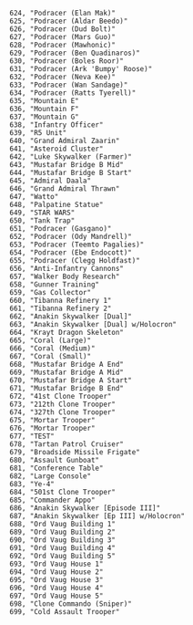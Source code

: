 ﻿```text
624, "Podracer (Elan Mak)"
625, "Podracer (Aldar Beedo)"
626, "Podracer (Dud Bolt)"
627, "Podracer (Mars Guo)"
628, "Podracer (Mawhonic)"
629, "Podracer (Ben Quadinaros)"
630, "Podracer (Boles Roor)"
631, "Podracer (Ark 'Bumpy' Roose)"
632, "Podracer (Neva Kee)"
633, "Podracer (Wan Sandage)"
634, "Podracer (Ratts Tyerell)"
635, "Mountain E"
636, "Mountain F"
637, "Mountain G"
638, "Infantry Officer"
639, "R5 Unit"
640, "Grand Admiral Zaarin"
641, "Asteroid Cluster"
642, "Luke Skywalker (Farmer)"
643, "Mustafar Bridge B Mid"
644, "Mustafar Bridge B Start"
645, "Admiral Daala"
646, "Grand Admiral Thrawn"
647, "Watto"
648, "Palpatine Statue"
649, "STAR WARS"
650, "Tank Trap"
651, "Podracer (Gasgano)"
652, "Podracer (Ody Mandrell)"
653, "Podracer (Teemto Pagalies)"
654, "Podracer (Ebe Endocott)"
655, "Podracer (Clegg Holdfast)"
656, "Anti-Infantry Cannons"
657, "Walker Body Research"
658, "Gunner Training"
659, "Gas Collector"
660, "Tibanna Refinery 1"
661, "Tibanna Refinery 2"
662, "Anakin Skywalker [Dual]"
663, "Anakin Skywalker [Dual] w/Holocron"
664, "Krayt Dragon Skeleton"
665, "Coral (Large)"
666, "Coral (Medium)"
667, "Coral (Small)"
668, "Mustafar Bridge A End"
669, "Mustafar Bridge A Mid"
670, "Mustafar Bridge A Start"
671, "Mustafar Bridge B End"
672, "41st Clone Trooper"
673, "212th Clone Trooper"
674, "327th Clone Trooper"
675, "Mortar Trooper"
676, "Mortar Trooper"
677, "TEST"
678, "Tartan Patrol Cruiser"
679, "Broadside Missile Frigate"
680, "Assault Gunboat"
681, "Conference Table"
682, "Large Console"
683, "Ye-4"
684, "501st Clone Trooper"
685, "Commander Appo"
686, "Anakin Skywalker [Episode III]"
687, "Anakin Skywalker [Ep III] w/Holocron"
688, "Ord Vaug Building 1"
689, "Ord Vaug Building 2"
690, "Ord Vaug Building 3"
691, "Ord Vaug Building 4"
692, "Ord Vaug Building 5"
693, "Ord Vaug House 1"
694, "Ord Vaug House 2"
695, "Ord Vaug House 3"
696, "Ord Vaug House 4"
697, "Ord Vaug House 5"
698, "Clone Commando (Sniper)"
699, "Cold Assault Trooper"
```
